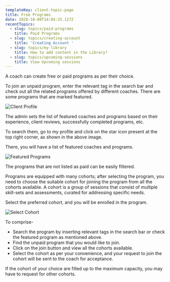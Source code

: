 ```yaml
---
templateKey: client-topic-page
title: Free Programs
date: 2020-10-08T14:04:25.127Z
recentTopics:
  - slug: topics/paid-programs
    title: Paid Programs
  - slug: topics/creating-account
    title: 'Creating Account '
  - slug: topics/my-library
    title: How to add content in the Library?
  - slug: topics/upcoming-sessions
    title: View Upcoming sessions
---
```

A coach can create free or paid programs as per their choice. 

To join an unpaid program, enter the relevant tag in the search bar and check out all the related programs offered by different coaches. There are some programs that are marked featured. 

![Client Profile](/img/client-profile-i.png "Client Profile")

The admin sets the list of featured coaches and programs based on their experience, client reviews, successfully completed programs, etc. 

To search them, go to my profile and click on the star icon present at the top right corner, as shown in the above image. 

There, you will have a list of featured coaches and programs.

![Featured Programs](/img/featured-coaches-programs-i.png "Featured Programs")

The programs that are not listed as paid can be easily filtered. 

Programs are equipped with many cohorts; after selecting the program, you need to choose the suitable cohort for joining the program from all the cohorts available. A cohort is a group of sessions that consist of multiple skill-sets and assessments, curated for addressing specific needs. 

Select the preferred cohort, and you will be enrolled in the program. 

![Select Cohort](/img/select-cohort-i.png "Select Cohort")

To comprise-

* Search the program by inserting relevant tags in the search bar or check the featured program as mentioned above. 
* Find the unpaid program that you would like to join.
* Click on the join button and view all the cohorts available. 
* Select the cohort as per your convenience, and your request to join the cohort will be sent to the coach for acceptance. 

If the cohort of your choice are filled up to the maximum capacity, you may have to request for other cohorts.
